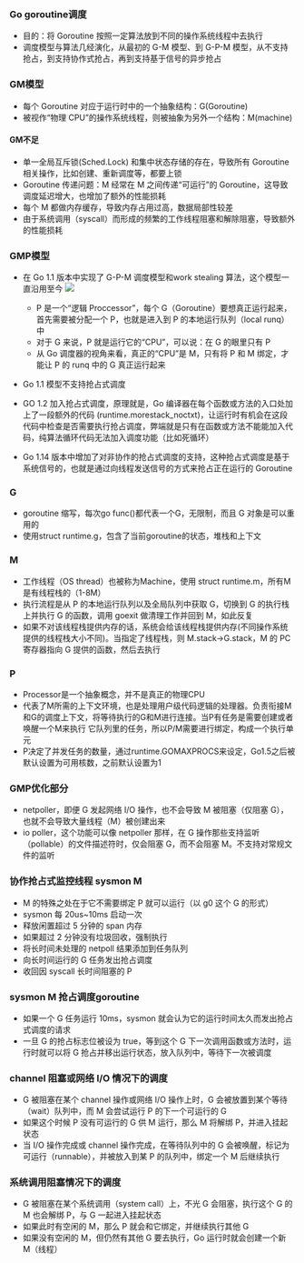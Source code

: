 ### Go goroutine调度
- 目的：将 Goroutine 按照一定算法放到不同的操作系统线程中去执行
- 调度模型与算法几经演化，从最初的 G-M 模型、到 G-P-M 模型，从不支持抢占，到支持协作式抢占，再到支持基于信号的异步抢占

### GM模型
- 每个 Goroutine 对应于运行时中的一个抽象结构：G(Goroutine) 
- 被视作“物理 CPU”的操作系统线程，则被抽象为另外一个结构：M(machine)

#### GM不足
- 单一全局互斥锁(Sched.Lock) 和集中状态存储的存在，导致所有 Goroutine 相关操作，比如创建、重新调度等，都要上锁
- Goroutine 传递问题：M 经常在 M 之间传递“可运行”的 Goroutine，这导致调度延迟增大，也增加了额外的性能损耗
- 每个 M 都做内存缓存，导致内存占用过高，数据局部性较差
- 由于系统调用（syscall）而形成的频繁的工作线程阻塞和解除阻塞，导致额外的性能损耗


### GMP模型
- 在 Go 1.1 版本中实现了 G-P-M 调度模型和work stealing 算法，这个模型一直沿用至今
![](/images/golang/gmp.png)

    - P 是一个“逻辑 Proccessor”，每个 G（Goroutine）要想真正运行起来，首先需要被分配一个 P，也就是进入到 P 的本地运行队列（local runq）中
    - 对于 G 来说，P 就是运行它的“CPU”，可以说：在 G 的眼里只有 P
    - 从 Go 调度器的视角来看，真正的“CPU”是 M，只有将 P 和 M 绑定，才能让 P 的 runq 中的 G 真正运行起来

- Go 1.1 模型不支持抢占式调度
- GO 1.2 加入抢占式调度，原理就是，Go 编译器在每个函数或方法的入口处加上了一段额外的代码 (runtime.morestack_noctxt)，让运行时有机会在这段代码中检查是否需要执行抢占调度，弊端就是只有在函数或方法不能能加入代码，纯算法循环代码无法加入调度功能（比如死循环）
- Go 1.14 版本中增加了对非协作的抢占式调度的支持，这种抢占式调度是基于系统信号的，也就是通过向线程发送信号的方式来抢占正在运行的 Goroutine

### G
- goroutine 缩写，每次go func()都代表一个G，无限制，而且 G 对象是可以重用的
- 使用struct runtime.g，包含了当前goroutine的状态，堆栈和上下文

### M
- 工作线程（OS thread）也被称为Machine，使用 struct  runtime.m，所有M是有线程栈的（1-8M）
- 执行流程是从 P 的本地运行队列以及全局队列中获取 G，切换到 G 的执行栈上并执行 G 的函数，调用 goexit 做清理工作并回到 M，如此反复
- 如果不对该线程栈提供内存的话，系统会给该线程栈提供内存(不同操作系统提供的线程栈大小不同)。当指定了线程栈，则 M.stack→G.stack，M 的 PC 寄存器指向 G 提供的函数，然后去执行

### P
- Processor是一个抽象概念，并不是真正的物理CPU
- 代表了M所需的上下文环境，也是处理用户级代码逻辑的处理器。负责衔接M和G的调度上下文，将等待执行的G和M进行连接。当P有任务是需要创建或者唤醒一个M来执行 它队列里的任务，所以P/M需要进行绑定，构成一个执行单元
- P决定了并发任务的数量，通过runtime.GOMAXPROCS来设定，Go1.5之后被默认设置为可用核数，之前默认设置为1

### GMP优化部分
- netpoller，即便 G 发起网络 I/O 操作，也不会导致 M 被阻塞（仅阻塞 G），也就不会导致大量线程（M）被创建出来
- io poller，这个功能可以像 netpoller 那样，在 G 操作那些支持监听（pollable）的文件描述符时，仅会阻塞 G，而不会阻塞 M。不支持对常规文件的监听

### 协作抢占式监控线程 sysmon M
- M 的特殊之处在于它不需要绑定 P 就可以运行（以 g0 这个 G 的形式）
- sysmon 每 20us~10ms 启动一次
- 释放闲置超过 5 分钟的 span 内存
- 如果超过 2 分钟没有垃圾回收，强制执行
- 将长时间未处理的 netpoll 结果添加到任务队列
- 向长时间运行的 G 任务发出抢占调度
- 收回因 syscall 长时间阻塞的 P

### sysmon M 抢占调度goroutine
- 如果一个 G 任务运行 10ms，sysmon 就会认为它的运行时间太久而发出抢占式调度的请求
- 一旦 G 的抢占标志位被设为 true，等到这个 G 下一次调用函数或方法时，运行时就可以将 G 抢占并移出运行状态，放入队列中，等待下一次被调度

### channel 阻塞或网络 I/O 情况下的调度
- G 被阻塞在某个 channel 操作或网络 I/O 操作上时，G 会被放置到某个等待（wait）队列中，而 M 会尝试运行 P 的下一个可运行的 G
- 如果这个时候 P 没有可运行的 G 供 M 运行，那么 M 将解绑 P，并进入挂起状态
- 当 I/O 操作完成或 channel 操作完成，在等待队列中的 G 会被唤醒，标记为可运行（runnable），并被放入到某 P 的队列中，绑定一个 M 后继续执行

### 系统调用阻塞情况下的调度
- G 被阻塞在某个系统调用（system call）上，不光 G 会阻塞，执行这个 G 的 M 也会解绑 P，与 G 一起进入挂起状态
- 如果此时有空闲的 M，那么 P 就会和它绑定，并继续执行其他 G
- 如果没有空闲的 M，但仍然有其他 G 要去执行，Go 运行时就会创建一个新 M（线程）